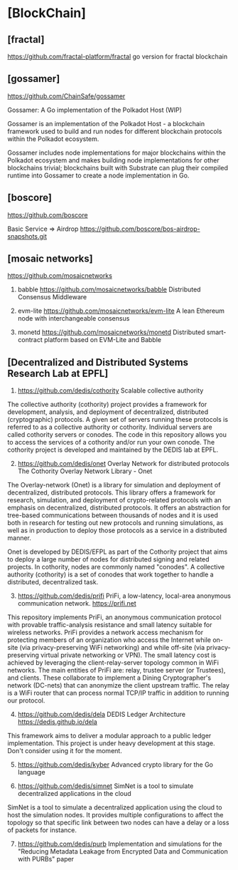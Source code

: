 # [BlockChain]

## [fractal]
https://github.com/fractal-platform/fractal
go version for fractal blockchain


## [gossamer]
https://github.com/ChainSafe/gossamer

Gossamer: A Go implementation of the Polkadot Host (WIP)

Gossamer is an implementation of the Polkadot Host - a blockchain framework used to build and run nodes for different blockchain protocols within the Polkadot ecosystem.

Gossamer includes node implementations for major blockchains within the Polkadot ecosystem and makes building node implementations for other blockchains trivial; blockchains built with Substrate can plug their compiled runtime into Gossamer to create a node implementation in Go.


## [boscore]

https://github.com/boscore

Basic Service => Airdrop
https://github.com/boscore/bos-airdrop-snapshots.git


## [mosaic networks]
https://github.com/mosaicnetworks

01. babble
https://github.com/mosaicnetworks/babble
Distributed Consensus Middleware

02. evm-lite
https://github.com/mosaicnetworks/evm-lite
A lean Ethereum node with interchangeable consensus

03. monetd
https://github.com/mosaicnetworks/monetd
Distributed smart-contract platform based on EVM-Lite and Babble


## [Decentralized and Distributed Systems Research Lab at EPFL]

01. https://github.com/dedis/cothority
Scalable collective authority

The collective authority (cothority) project provides a framework for development, analysis, and deployment of decentralized, distributed (cryptographic) protocols. A given set of servers running these protocols is referred to as a collective authority or cothority. Individual servers are called cothority servers or conodes. The code in this repository allows you to access the services of a cothority and/or run your own conode. The cothority project is developed and maintained by the DEDIS lab at EPFL. 

02. https://github.com/dedis/onet 
Overlay Network for distributed protocols
The Cothority Overlay Network Library - Onet

The Overlay-network (Onet) is a library for simulation and deployment of decentralized, distributed protocols. This library offers a framework for research, simulation, and deployment of crypto-related protocols with an emphasis on decentralized, distributed protocols. It offers an abstraction for tree-based communications between thousands of nodes and it is used both in research for testing out new protocols and running simulations, as well as in production to deploy those protocols as a service in a distributed manner.

Onet is developed by DEDIS/EFPL as part of the Cothority project that aims to deploy a large number of nodes for distributed signing and related projects. In cothority, nodes are commonly named "conodes". A collective authority (cothority) is a set of conodes that work together to handle a distributed, decentralized task.

03. https://github.com/dedis/prifi
PriFi, a low-latency, local-area anonymous communication network. https://prifi.net

This repository implements PriFi, an anonymous communication protocol with provable traffic-analysis resistance and small latency suitable for wireless networks. PriFi provides a network access mechanism for protecting members of an organization who access the Internet while on-site (via privacy-preserving WiFi networking) and while off-site (via privacy-preserving virtual private networking or VPN). The small latency cost is achieved by leveraging the client-relay-server topology common in WiFi networks. The main entities of PriFi are: relay, trustee server (or Trustees), and clients. These collaborate to implement a Dining Cryptographer's network (DC-nets) that can anonymize the client upstream traffic. The relay is a WiFi router that can process normal TCP/IP traffic in addition to running our protocol.

04. https://github.com/dedis/dela
DEDIS Ledger Architecture https://dedis.github.io/dela

This framework aims to deliver a modular approach to a public ledger implementation. This project is under heavy development at this stage. Don't consider using it for the moment.

05. https://github.com/dedis/kyber
Advanced crypto library for the Go language

06. https://github.com/dedis/simnet
SimNet is a tool to simulate decentralized applications in the cloud

SimNet is a tool to simulate a decentralized application using the cloud to host the simulation nodes. It provides multiple configurations to affect the topology so that specific link between two nodes can have a delay or a loss of packets for instance.

07. https://github.com/dedis/purb
Implementation and simulations for the "Reducing Metadata Leakage from Encrypted Data and Communication with PURBs" paper



